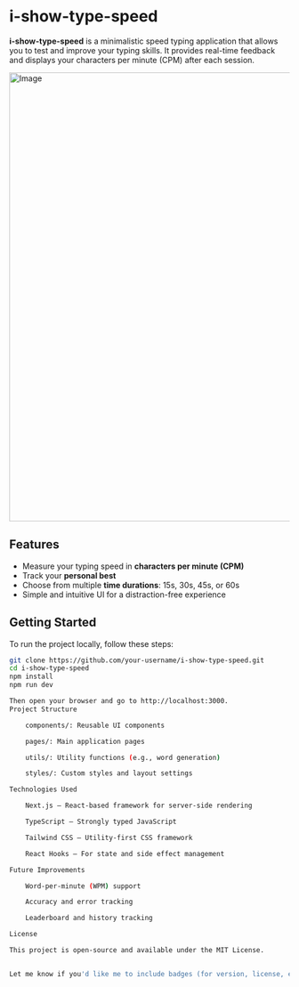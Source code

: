 # i-show-type-speed

**i-show-type-speed** is a minimalistic speed typing application that allows you to test and improve your typing skills. It provides real-time feedback and displays your characters per minute (CPM) after each session.

<img width="1521" height="807" alt="Image" src="https://github.com/user-attachments/assets/b587c88e-c9e3-48bf-b32e-e78e4b90e68f" />

## Features

- Measure your typing speed in **characters per minute (CPM)**
- Track your **personal best**
- Choose from multiple **time durations**: 15s, 30s, 45s, or 60s
- Simple and intuitive UI for a distraction-free experience

## Getting Started

To run the project locally, follow these steps:

```bash
git clone https://github.com/your-username/i-show-type-speed.git
cd i-show-type-speed
npm install
npm run dev

Then open your browser and go to http://localhost:3000.
Project Structure

    components/: Reusable UI components

    pages/: Main application pages

    utils/: Utility functions (e.g., word generation)

    styles/: Custom styles and layout settings

Technologies Used

    Next.js – React-based framework for server-side rendering

    TypeScript – Strongly typed JavaScript

    Tailwind CSS – Utility-first CSS framework

    React Hooks – For state and side effect management

Future Improvements

    Word-per-minute (WPM) support

    Accuracy and error tracking

    Leaderboard and history tracking

License

This project is open-source and available under the MIT License.


Let me know if you'd like me to include badges (for version, license, etc.) or generate the `LICENSE` file for MIT.
